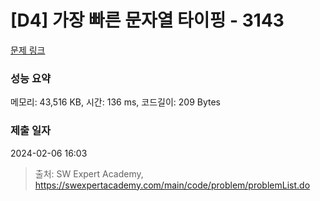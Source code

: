# [D4] 가장 빠른 문자열 타이핑 - 3143 

[문제 링크](https://swexpertacademy.com/main/code/problem/problemDetail.do?contestProbId=AV_65wkqsb4DFAWS) 

### 성능 요약

메모리: 43,516 KB, 시간: 136 ms, 코드길이: 209 Bytes

### 제출 일자

2024-02-06 16:03



> 출처: SW Expert Academy, https://swexpertacademy.com/main/code/problem/problemList.do
